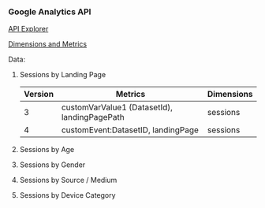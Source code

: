 ### Google Analytics API

<!-- <a href="" target="_blank"></a> -->

<a href="https://ga-dev-tools.google/ga4/query-explorer/" target="_blank">API Explorer</a>
 
<a href="https://developers.google.com/analytics/devguides/reporting/data/v1/api-schema" target="_blank">Dimensions and Metrics</a>
 
Data:
1. Sessions by Landing Page

    | Version | Metrics                                      | Dimensions |
    |---------|----------------------------------------------|------------|
    | 3       | customVarValue1 (DatasetId), landingPagePath | sessions   |
    | 4       | customEvent:DatasetID, landingPage           | sessions   |


2. Sessions by Age

3. Sessions by Gender

4. Sessions by Source / Medium

5. Sessions by Device Category
